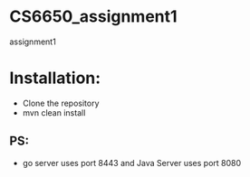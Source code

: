 # CS6650_assignment1
assignment1

# Installation:
* Clone the repository
* mvn clean install

## PS:
- go server uses port 8443 and Java Server uses port 8080
